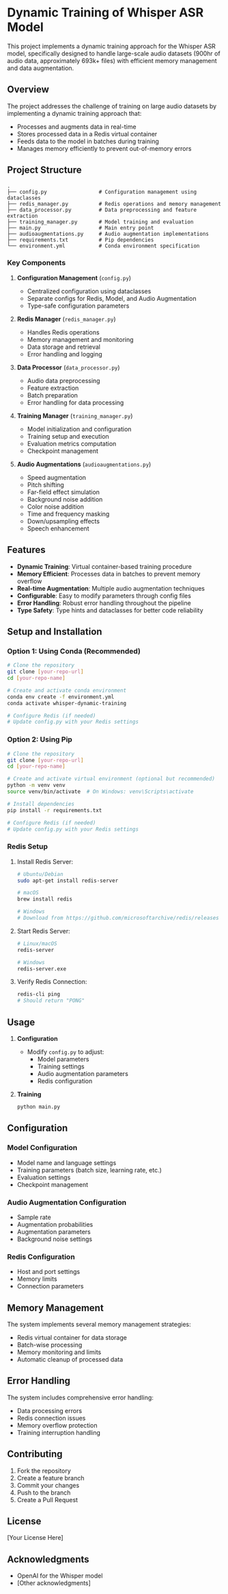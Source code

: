 # Dynamic Training of Whisper ASR Model

This project implements a dynamic training approach for the Whisper ASR model, specifically designed to handle large-scale audio datasets (900hr of audio data, approximately 693k+ files) with efficient memory management and data augmentation.

## Overview

The project addresses the challenge of training on large audio datasets by implementing a dynamic training approach that:
- Processes and augments data in real-time
- Stores processed data in a Redis virtual container
- Feeds data to the model in batches during training
- Manages memory efficiently to prevent out-of-memory errors

## Project Structure

```
.
├── config.py                 # Configuration management using dataclasses
├── redis_manager.py          # Redis operations and memory management
├── data_processor.py         # Data preprocessing and feature extraction
├── training_manager.py       # Model training and evaluation
├── main.py                   # Main entry point
├── audioaugmentations.py     # Audio augmentation implementations
├── requirements.txt          # Pip dependencies
└── environment.yml           # Conda environment specification
```

### Key Components

1. **Configuration Management** (`config.py`)
   - Centralized configuration using dataclasses
   - Separate configs for Redis, Model, and Audio Augmentation
   - Type-safe configuration parameters

2. **Redis Manager** (`redis_manager.py`)
   - Handles Redis operations
   - Memory management and monitoring
   - Data storage and retrieval
   - Error handling and logging

3. **Data Processor** (`data_processor.py`)
   - Audio data preprocessing
   - Feature extraction
   - Batch preparation
   - Error handling for data processing

4. **Training Manager** (`training_manager.py`)
   - Model initialization and configuration
   - Training setup and execution
   - Evaluation metrics computation
   - Checkpoint management

5. **Audio Augmentations** (`audioaugmentations.py`)
   - Speed augmentation
   - Pitch shifting
   - Far-field effect simulation
   - Background noise addition
   - Color noise addition
   - Time and frequency masking
   - Down/upsampling effects
   - Speech enhancement

## Features

- **Dynamic Training**: Virtual container-based training procedure
- **Memory Efficient**: Processes data in batches to prevent memory overflow
- **Real-time Augmentation**: Multiple audio augmentation techniques
- **Configurable**: Easy to modify parameters through config files
- **Error Handling**: Robust error handling throughout the pipeline
- **Type Safety**: Type hints and dataclasses for better code reliability

## Setup and Installation

### Option 1: Using Conda (Recommended)
```bash
# Clone the repository
git clone [your-repo-url]
cd [your-repo-name]

# Create and activate conda environment
conda env create -f environment.yml
conda activate whisper-dynamic-training

# Configure Redis (if needed)
# Update config.py with your Redis settings
```

### Option 2: Using Pip
```bash
# Clone the repository
git clone [your-repo-url]
cd [your-repo-name]

# Create and activate virtual environment (optional but recommended)
python -m venv venv
source venv/bin/activate  # On Windows: venv\Scripts\activate

# Install dependencies
pip install -r requirements.txt

# Configure Redis (if needed)
# Update config.py with your Redis settings
```

### Redis Setup
1. Install Redis Server:
   ```bash
   # Ubuntu/Debian
   sudo apt-get install redis-server

   # macOS
   brew install redis

   # Windows
   # Download from https://github.com/microsoftarchive/redis/releases
   ```

2. Start Redis Server:
   ```bash
   # Linux/macOS
   redis-server

   # Windows
   redis-server.exe
   ```

3. Verify Redis Connection:
   ```bash
   redis-cli ping
   # Should return "PONG"
   ```

## Usage

1. **Configuration**
   - Modify `config.py` to adjust:
     - Model parameters
     - Training settings
     - Audio augmentation parameters
     - Redis configuration

2. **Training**
   ```bash
   python main.py
   ```

## Configuration

### Model Configuration
- Model name and language settings
- Training parameters (batch size, learning rate, etc.)
- Evaluation settings
- Checkpoint management

### Audio Augmentation Configuration
- Sample rate
- Augmentation probabilities
- Augmentation parameters
- Background noise settings

### Redis Configuration
- Host and port settings
- Memory limits
- Connection parameters

## Memory Management

The system implements several memory management strategies:
- Redis virtual container for data storage
- Batch-wise processing
- Memory monitoring and limits
- Automatic cleanup of processed data

## Error Handling

The system includes comprehensive error handling:
- Data processing errors
- Redis connection issues
- Memory overflow protection
- Training interruption handling

## Contributing

1. Fork the repository
2. Create a feature branch
3. Commit your changes
4. Push to the branch
5. Create a Pull Request

## License

[Your License Here]

## Acknowledgments

- OpenAI for the Whisper model
- [Other acknowledgments]
